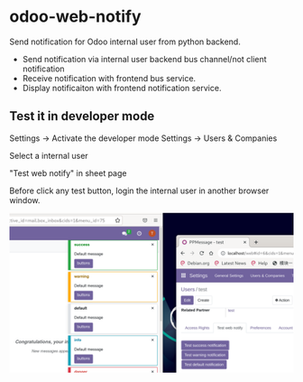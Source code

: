 # odoo-web-notify
Send notification for Odoo internal user from python backend.

* Send notification via internal user backend bus channel/not client notification
* Receive notification with frontend bus service.
* Display notificaiton with frontend notification service.

## Test it in developer mode

Settings -> Activate the developer mode
Settings -> Users & Companies

Select a internal user

"Test web notify" in sheet page


Before click any test button, login the internal user in another browser window.

![](./notify.png)
